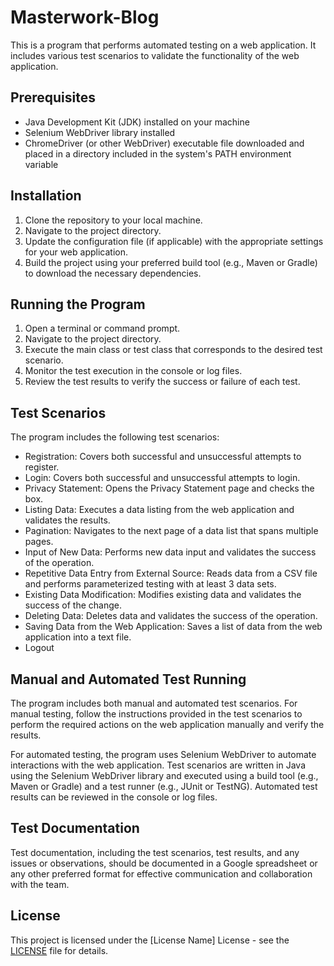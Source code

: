 # Masterwork-Blog

This is a program that performs automated testing on a web application. It includes various test scenarios to validate the functionality of the web application.

## Prerequisites

- Java Development Kit (JDK) installed on your machine
- Selenium WebDriver library installed
- ChromeDriver (or other WebDriver) executable file downloaded and placed in a directory included in the system's PATH environment variable

## Installation

1. Clone the repository to your local machine.
2. Navigate to the project directory.
3. Update the configuration file (if applicable) with the appropriate settings for your web application.
4. Build the project using your preferred build tool (e.g., Maven or Gradle) to download the necessary dependencies.

## Running the Program

1. Open a terminal or command prompt.
2. Navigate to the project directory.
3. Execute the main class or test class that corresponds to the desired test scenario.
4. Monitor the test execution in the console or log files.
5. Review the test results to verify the success or failure of each test.

## Test Scenarios

The program includes the following test scenarios:

- Registration: Covers both successful and unsuccessful attempts to register.
- Login: Covers both successful and unsuccessful attempts to login.
- Privacy Statement: Opens the Privacy Statement page and checks the box.
- Listing Data: Executes a data listing from the web application and validates the results.
- Pagination: Navigates to the next page of a data list that spans multiple pages.
- Input of New Data: Performs new data input and validates the success of the operation.
- Repetitive Data Entry from External Source: Reads data from a CSV file and performs parameterized testing with at least 3 data sets.
- Existing Data Modification: Modifies existing data and validates the success of the change.
- Deleting Data: Deletes data and validates the success of the operation.
- Saving Data from the Web Application: Saves a list of data from the web application into a text file.
- Logout

## Manual and Automated Test Running

The program includes both manual and automated test scenarios. For manual testing, follow the instructions provided in the test scenarios to perform the required actions on the web application manually and verify the results.

For automated testing, the program uses Selenium WebDriver to automate interactions with the web application. Test scenarios are written in Java using the Selenium WebDriver library and executed using a build tool (e.g., Maven or Gradle) and a test runner (e.g., JUnit or TestNG). Automated test results can be reviewed in the console or log files.

## Test Documentation

Test documentation, including the test scenarios, test results, and any issues or observations, should be documented in a Google spreadsheet or any other preferred format for effective communication and collaboration with the team.

## License

This project is licensed under the [License Name] License - see the [LICENSE](LICENSE) file for details.

